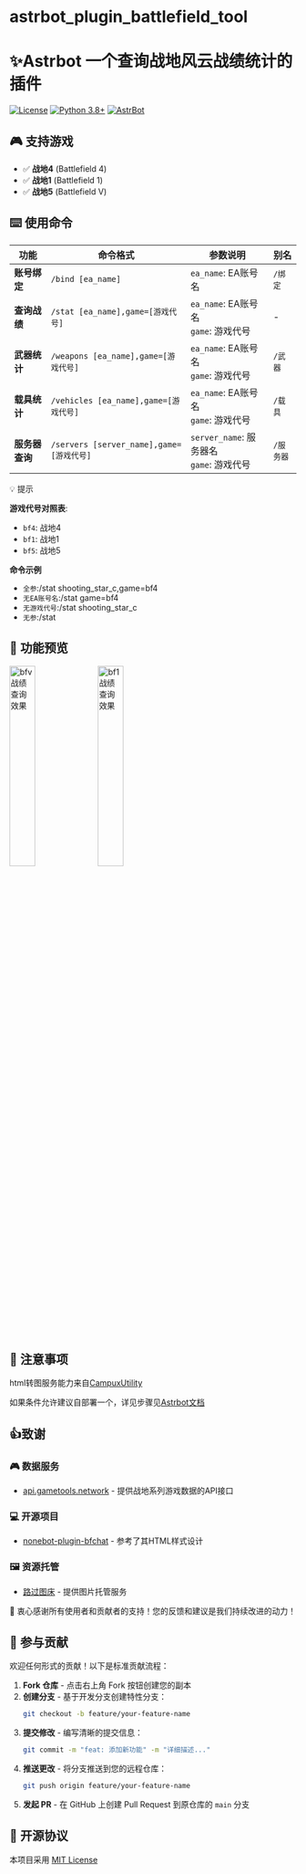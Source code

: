 # astrbot_plugin_battlefield_tool

# ✨Astrbot 一个查询战地风云战绩统计的插件

[![License](https://img.shields.io/badge/License-MIT-green.svg)](https://opensource.org/licenses/MIT)
[![Python 3.8+](https://img.shields.io/badge/Python-3.8%2B-blue.svg)](https://www.python.org/)
[![AstrBot](https://img.shields.io/badge/AstrBot-3.4%2B-orange.svg)](https://github.com/Soulter/AstrBot)

## 🎮 支持游戏

- ✅ **战地4** (Battlefield 4)
- ✅ **战地1** (Battlefield 1)
- ✅ **战地5** (Battlefield V)

## ⌨️ 使用命令

| 功能 | 命令格式 | 参数说明                                             | 别名 |
|------|----------|--------------------------------------------------|------|
| **账号绑定** | `/bind [ea_name]` | `ea_name`: EA账号名                                 | `/绑定` |
| **查询战绩** | `/stat [ea_name],game=[游戏代号]` | `ea_name`: EA账号名<br>`game`: 游戏代号    | - |
| **武器统计** | `/weapons [ea_name],game=[游戏代号]` | `ea_name`: EA账号名<br>`game`: 游戏代号    | `/武器` |
| **载具统计** | `/vehicles [ea_name],game=[游戏代号]` | `ea_name`: EA账号名<br>`game`: 游戏代号    | `/载具` |
| **服务器查询** | `/servers [server_name],game=[游戏代号]` | `server_name`: 服务器名<br>`game`: 游戏代号 | `/服务器` |
💡 提示

**游戏代号对照表**:
- `bf4`: 战地4
- `bf1`: 战地1
- `bf5`: 战地5

**命令示例**
- `全参`:/stat shooting_star_c,game=bf4
- `无EA账号名`:/stat game=bf4
- `无游戏代号`:/stat shooting_star_c
- `无参`:/stat

## 🌟 功能预览

<div>
  <img src="https://s21.ax1x.com/2025/07/19/pV3xLwQ.jpg" width="30%" alt="bfv战绩查询效果"/>
  <img src="https://s21.ax1x.com/2025/07/19/pV3xjFs.jpg" width="30%" alt="bf1战绩查询效果"/>
</div>

## 📌 注意事项

html转图服务能力来自[CampuxUtility](https://github.com/idoknow/CampuxUtility)  

如果条件允许建议自部署一个，详见步骤见[Astrbot文档](https://astrbot.app/)

## 👍致谢
### 🎮 数据服务
- [api.gametools.network](https://api.gametools.network) - 提供战地系列游戏数据的API接口

### 💻 开源项目
- [nonebot-plugin-bfchat](https://github.com/050644zf/nonebot-plugin-bfchat) - 参考了其HTML样式设计

### 🖼️ 资源托管
- [路过图床](https://imgse.com/) - 提供图片托管服务

🙌 衷心感谢所有使用者和贡献者的支持！您的反馈和建议是我们持续改进的动力！

## 🤝 参与贡献
欢迎任何形式的贡献！以下是标准贡献流程：

1. **Fork 仓库** - 点击右上角 Fork 按钮创建您的副本
2. **创建分支** - 基于开发分支创建特性分支：
   ```bash
   git checkout -b feature/your-feature-name
   ```
3. **提交修改** - 编写清晰的提交信息：
   ```bash
   git commit -m "feat: 添加新功能" -m "详细描述..."
   ```
4. **推送更改** - 将分支推送到您的远程仓库：
   ```bash
   git push origin feature/your-feature-name
   ```
5. **发起 PR** - 在 GitHub 上创建 Pull Request 到原仓库的 `main` 分支

## 📜 开源协议
本项目采用 [MIT License](LICENSE)
